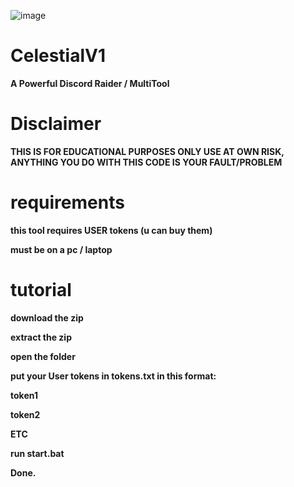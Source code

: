 ![image](https://github.com/discordsolar/CelestialV1/assets/169748142/7d5703e2-f9c0-4b63-a44e-fa39f3195918)
# CelestialV1
**A Powerful Discord Raider / MultiTool**

# Disclaimer
**THIS IS FOR EDUCATIONAL PURPOSES ONLY USE AT OWN RISK, ANYTHING YOU DO WITH THIS CODE IS YOUR FAULT/PROBLEM**

# requirements
**this tool requires USER tokens (u can buy them)**

**must be on a pc / laptop**

# tutorial
**download the zip**

**extract the zip**

**open the folder**

**put your User tokens in tokens.txt in this format:**

**token1**

**token2**

**ETC**

**run start.bat**

**Done.**

